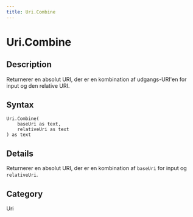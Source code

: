 ```yaml
---
title: Uri.Combine
---
```


# Uri.Combine


## Description

Returnerer en absolut URI, der er en kombination af udgangs-URI&#39;en for input og den relative URI.


## Syntax

```powerquery
Uri.Combine(
    baseUri as text,
    relativeUri as text
) as text
```


## Details

Returnerer en absolut URI, der er en kombination af <code>baseUri</code> for input og <code>relativeUri</code>.



## Category
Uri
